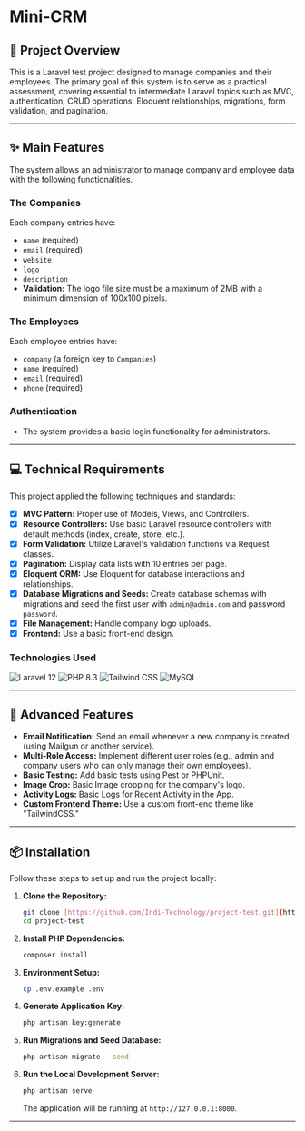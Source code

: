 # Mini-CRM

## 🎯 Project Overview

This is a Laravel test project designed to manage companies and their employees. The primary goal of this system is to serve as a practical assessment, covering essential to intermediate Laravel topics such as MVC, authentication, CRUD operations, Eloquent relationships, migrations, form validation, and pagination.

---

## ✨ Main Features

The system allows an administrator to manage company and employee data with the following functionalities.

### The Companies

Each company entries have:
-   `name` (required)
-   `email` (required)
-   `website`
-   `logo`
-   `description`
-   **Validation:** The logo file size must be a maximum of 2MB with a minimum dimension of 100x100 pixels.

### The Employees

Each employee entries have:
-   `company` (a foreign key to `Companies`)
-   `name` (required)
-   `email` (required)
-   `phone` (required)

### Authentication

-   The system provides a basic login functionality for administrators.

---

## 💻 Technical Requirements

This project applied the following techniques and standards:

-   [x] **MVC Pattern:** Proper use of Models, Views, and Controllers.
-   [x] **Resource Controllers:** Use basic Laravel resource controllers with default methods (index, create, store, etc.).
-   [x] **Form Validation:** Utilize Laravel's validation functions via Request classes.
-   [x] **Pagination:** Display data lists with 10 entries per page.
-   [x] **Eloquent ORM:** Use Eloquent for database interactions and relationships.
-   [x] **Database Migrations and Seeds:** Create database schemas with migrations and seed the first user with `admin@admin.com` and password `password`.
-   [x] **File Management:** Handle company logo uploads.
-   [x] **Frontend:** Use a basic front-end design.

### Technologies Used

![Laravel 12](https://img.shields.io/badge/Laravel-12-FF2D20?style=for-the-badge&logo=laravel&logoColor=white)
![PHP 8.3](https://img.shields.io/badge/PHP-8.3-777BB4?style=for-the-badge&logo=php&logoColor=white)
![Tailwind CSS](https://img.shields.io/badge/Tailwind_CSS-3.4.4-38B2AC?style=for-the-badge&logo=tailwind-css&logoColor=white)
![MySQL](https://img.shields.io/badge/MySQL-8.0-4479A1?style=for-the-badge&logo=mysql&logoColor=white)

---

## 🚀 Advanced Features 

-   **Email Notification:** Send an email whenever a new company is created (using Mailgun or another service).
-   **Multi-Role Access:** Implement different user roles (e.g., admin and company users who can only manage their own employees).
-   **Basic Testing:** Add basic tests using Pest or PHPUnit.
-   **Image Crop:** Basic Image cropping for the company's logo.
-   **Activity Logs:** Basic Logs for Recent Activity in the App.
-   **Custom Frontend Theme:** Use a custom front-end theme like "TailwindCSS."

---

## 📦 Installation

Follow these steps to set up and run the project locally:

1.  **Clone the Repository:**
    ```bash
    git clone [https://github.com/Indi-Technology/project-test.git](https://github.com/Indi-Technology/project-test.git)
    cd project-test
    ```

2.  **Install PHP Dependencies:**
    ```bash
    composer install
    ```

3.  **Environment Setup:**
    ```bash
    cp .env.example .env
    ```

4.  **Generate Application Key:**
    ```bash
    php artisan key:generate
    ```

5.  **Run Migrations and Seed Database:**
    ```bash
    php artisan migrate --seed
    ```

6.  **Run the Local Development Server:**
    ```bash
    php artisan serve
    ```
    The application will be running at `http://127.0.0.1:8000`.

---
